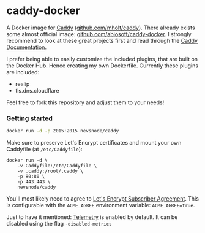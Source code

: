 caddy-docker
===
A Docker image for [Caddy](https://caddyserver.com/) ([github.com/mholt/caddy](https://github.com/mholt/caddy)). There already exists some almost official image: [github.com/abiosoft/caddy-docker](https://github.com/abiosoft/caddy-docker). I strongly recommend to look at these great projects first and read through the [Caddy Documentation](https://caddyserver.com/docs).

I prefer being able to easily customize the included plugins, that are built on the Docker Hub. Hence creating my own Dockerfile. Currently these plugins are included:
* realip
* tls.dns.cloudflare

Feel free to fork this repository and adjust them to your needs!

### Getting started
```sh
docker run -d -p 2015:2015 nevsnode/caddy
```

Make sure to preserve Let's Encrypt certificates and mount your own Caddyfile (at `/etc/Caddyfile`):
```
docker run -d \
    -v Caddyfile:/etc/Caddyfile \
    -v .caddy:/root/.caddy \
    -p 80:80 \
    -p 443:443 \
    nevsnode/caddy
```

You'll most likely need to agree to [Let's Encrypt Subscriber Agreement](https://letsencrypt.org/documents/LE-SA-v1.2-November-15-2017.pdf). This is configurable with the `ACME_AGREE` environment variable: `ACME_AGREE=true`.

Just to have it mentioned: [Telemetry](https://caddyserver.com/docs/telemetry) is enabled by default. It can be disabled using the flag `-disabled-metrics`
